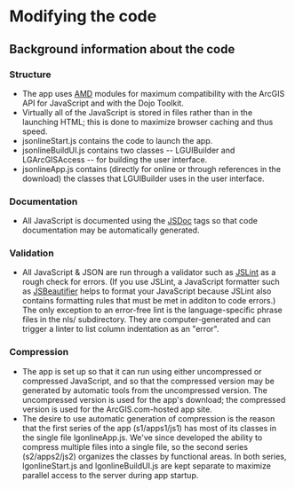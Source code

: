# Modifying the code

## Background information about the code

### Structure

* The app uses [AMD](http://dojotoolkit.org/blog/learn-more-about-amd) modules for maximum compatibility with the ArcGIS API for
JavaScript and with the Dojo Toolkit.
* Virtually all of the JavaScript is stored in files rather than in the launching HTML; this is done to maximize browser caching
and thus speed.
* jsonlineStart.js contains the code to launch the app.
* jsonlineBuildUI.js contains two classes -- LGUIBuilder and LGArcGISAccess -- for building the user interface.
* jsonlineApp.js contains (directly for online or through references in the download) the classes that LGUIBuilder uses in the
user interface.

### Documentation

* All JavaScript is documented using the [JSDoc](https://github.com/jsdoc3/jsdoc) tags so that code documentation may be
automatically generated.

### Validation

* All JavaScript & JSON are run through a validator such as [JSLint](http://www.jslint.com/) as a rough
check for errors. (If you use JSLint, a JavaScript formatter such as [JSBeautifier](http://jsbeautifier.org/) helps
to format your JavaScript because JSLint also contains formatting rules that must be met in additon to code errors.)
The only exception to an error-free lint is the language-specific phrase files in the nls/ subdirectory. They are
computer-generated and can trigger a linter to list column indentation as an "error".

### Compression

* The app is set up so that it can run using either uncompressed or compressed JavaScript, and so that the compressed version
may be generated by automatic tools from the uncompressed version. The uncompressed version is used for the app's download; the
compressed version is used for the ArcGIS.com-hosted app site.
* The desire to use automatic generation of compression is the reason that the first series of the app (s1/apps1/js1) has most
of its classes in the single file lgonlineApp.js. We've since developed the ability to compress multiple files into a single
file, so the second series (s2/apps2/js2) organizes the classes by functional areas. In both series, lgonlineStart.js and
lgonlineBuildUI.js are kept separate to maximize parallel access to the server during app startup.
